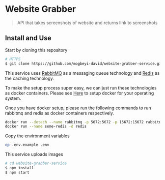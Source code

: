 # Website Grabber
> API that takes screenshots of website and returns link to screenshots

## Install and Use

Start by cloning this repository

```sh
# HTTPS
$ git clone https://github.com/mogbeyi-david/website-grabber-service.git
```
This service uses [RabbitMQ](https://www.rabbitmq.com/) as a messaging queue technology and 
[Redis](https://redis.io/) as the caching technology.

To make the setup process super easy, we can just run these technologies as 
docker containers. Please see [Here](https://www.docker.com/get-started) to setup docker for 
your operating system.

Once you have docker setup, please run the following commands to run rabbitmq and redis 
as docker containers respectively.
```sh
docker run --detach --name rabbitmq -p 5672:5672 -p 15672:15672 rabbitmq:3-management
docker run --name some-redis -d redis
```

Copy the environment variables

```sh
cp .env.example .env
```

This service uploads images 

```sh
# cd website-grabber-service
$ npm install
$ npm start
```